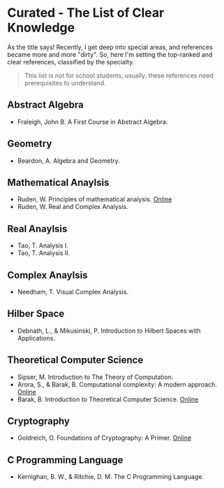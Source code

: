 # Curated - The List of Clear Knowledge
As the title says! Recently, I get deep into special areas, and references became more and more "dirty". So, here I'm setting the top-ranked and clear references, classified by the specialty.

> This list is not for school students, usually, these references need prerequisites to understand.

## Abstract Algebra
- Fraleigh, John B.  A First Course in Abstract Algebra.

## Geometry
- Beardon, A. Algebra and Geometry.

## Mathematical Anaylsis
- Ruden, W. Principles of mathematical analysis. [Online](https://web.math.ucsb.edu/~agboola/teaching/2021/winter/122A/rudin.pdf)
- Ruden, W. Real and Complex Analysis.


## Real Anaylsis
- Tao, T. Analysis I.
- Tao, T. Analysis II.

## Complex Anaylsis
- Needham, T. Visual Complex Analysis. 

## Hilber Space
- Debnath, L., &amp; Mikusinski, P. Introduction to Hilbert Spaces with Applications. 

## Theoretical Computer Science
- Sipser, M. Introduction to The Theory of Computation.
- Arora, S., &amp; Barak, B. Computational complexity: A modern approach. [Online](http://theory.cs.princeton.edu/complexity/)
- Barak, B. Introduction to Theoretical Computer Science. [Online](https://introtcs.org)

## Cryptography
- Goldreich, O. Foundations of Cryptography: A Primer. [Online](https://www.wisdom.weizmann.ac.il/~oded/foc-sur04.html)

## C Programming Language
- Kernighan, B. W., &amp; Ritchie, D. M. The C Programming Language.
